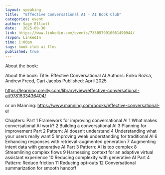 ```yaml
---
layout: speaking
title:  "Effective Conversational AI - AI Book Club"
categories: event
author: Sage Elliott
date:   2025-09-30
link: https://www.linkedin.com/events/7350579910081490944/
rsvpon: LinkedIn
time: 1:00pm
tags: book-club ai llms
published: true
---
```

About the book:

About the book:
Title: Effective Conversational AI
Authors: Eniko Rozsa, Andrew Freed, Cari Jacobs
Published: April 2025

https://learning.oreilly.com/library/view/effective-conversational-ai/9781633436404/

or on Manning: https://www.manning.com/books/effective-conversational-ai

Chapters:
Part 1 Framework for improving conversational AI
1 What makes conversational AI work?
2 Building a conversational AI
3 Planning for improvement
Part 2 Pattern: AI doesn’t understand
4 Understanding what your users really want
5 Improving weak understanding for traditional AI
6 Enhancing responses with retrieval-augmented generation
7 Augmenting intent data with generative AI
Part 3 Pattern: AI is too complex
8 Streamlining complex flows
9 Harnessing context for an adaptive virtual assistant experience
10 Reducing complexity with generative AI
Part 4 Pattern: Reduce friction
11 Reducing opt-outs
12 Conversational summarization for smooth handoff